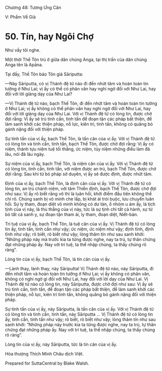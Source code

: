  

Chương 48: Tương Ưng Căn

V: Phẩm Về Già

# 50\. Tín, hay Ngôi Chợ

Như vầy tôi nghe.

Một thời Thế Tôn trú ở giữa dân chúng Anga, tại thị trấn của dân chúng Anga tên là Apāna.

Tại đấy, Thế Tôn bảo Tôn giả Sāriputta:

—Này Sāriputta, có vị Thánh đệ tử nào đi đến nhứt tâm và hoàn toàn tin tưởng ở Như Lai; vị ấy có thể có phân vân hay nghi ngờ đối với Như Lai, hay đối với lời giảng dạy của Như Lai?

—Vị Thánh đệ tử nào, bạch Thế Tôn, đi đến nhứt tâm và hoàn toàn tin tưởng ở Như Lai; vị ấy không có thể phân vân hay nghi ngờ đối với Như Lai, hay đối với lời giảng dạy của Như Lai. Với vị Thánh đệ tử có lòng tin, được chờ đợi rằng: Vị ấy sẽ trú tinh cần, tinh tấn để đoạn tận các pháp bất thiện, để làm sanh khởi các thiện pháp, nỗ lực, kiên trì, tinh tấn, không có quăng bỏ gánh nặng đối với thiện pháp.

Sự tinh tấn của vị ấy, bạch Thế Tôn, là tấn căn của vị ấy. Với vị Thánh đệ tử có lòng tin và tinh cần, tinh tấn, bạch Thế Tôn, được chờ đợi rằng: Vị ấy có niệm, thành tựu niệm tuệ tối thắng, ức niệm, tùy niệm những điều làm đã lâu, nói đã lâu ngày.

Sự niệm của vị ấy, bạch Thế Tôn, là niệm căn của vị ấy. Với vị Thánh đệ tử có lòng tin, tinh cần, tinh tấn, với niệm được an trú, bạch Thế Tôn, được chờ đợi rằng: Sau khi từ bỏ pháp sở duyên, vị ấy sẽ được định, được nhứt tâm.

Ðịnh của vị ấy, bạch Thế Tôn, là định căn của vị ấy. Với vị Thánh đệ tử có lòng tin, an trú chánh niệm, với tâm Thiền định, bạch Thế Tôn, được chờ đợi như sau: Vị ấy rõ biết rằng vô thỉ là luân hồi, khởi điểm đầu tiên không thể chỉ rõ. Chúng sanh bị vô minh che lấp, bị khát ái trói buộc, lưu chuyển luân hồi. Sự ly tham, đoạn diệt vô minh không có dư tàn, ổ nhóm u ám ấy, là tịch tịnh của vị này, là thù thắng của vị này, tức là sự tịnh chỉ tất cả hành, sự từ bỏ tất cả sanh y, sự đoạn tận tham ái, ly tham, đoạn diệt, Niết-bàn.

Trí tuệ của vị ấy, bạch Thế Tôn, là tuệ căn của vị ấy. Vị Thánh đệ tử có lòng tin ấy, tinh tấn, tinh cần như vậy; ức niệm, ức niệm như vậy; định tĩnh, định tĩnh như vậy; rõ biết, rõ biết như vậy; lòng thâm tín như sau sanh khởi: “Những pháp này mà trước kia ta từng được nghe, nay ta trú, tự thân chứng đạt những pháp ấy. Nay với trí tuệ, ta thể nhập chúng, ta thấy chúng rõ ràng”.

Lòng tin của vị ấy, bạch Thế Tôn, là tín căn của vị ấy.

—Lành thay, lành thay, này Sāriputta! Vị Thánh đệ tử nào, này Sāriputta, đi đến nhứt tâm và hoàn toàn tin tưởng ở Như Lai; vị ấy không có phân vân, không có nghi ngờ gì đối với Như Lai, hay đối với lời dạy của Như Lai. Vị Thánh đệ tử nào có lòng tin, này Sāriputta, được chờ đợi như sau: Vị ấy sẽ trú tinh cần, tinh tấn, để đoạn tận các pháp bất thiện, để làm sanh khởi các thiện pháp, nỗ lực, kiên trì tinh tấn, không quăng bỏ gánh nặng đối với thiện pháp.

Sự tinh tấn của vị ấy, này Sāriputta, là tấn căn của vị ấy. Với vị Thánh đệ tử có lòng tin và tinh cần, tinh tấn, này Sāriputta … Vị Thánh đệ tử có lòng tin ấy, tinh cần, tinh tấn như vậy; rõ biết, rõ biết như vậy; lòng thâm tín như sau sanh khởi: “Những pháp này trước kia ta từng được nghe, nay ta trú, tự thân chứng đạt những pháp ấy. Nay với trí tuệ, ta thể nhập chúng, ta thấy chúng rõ ràng”.

Lòng tin của vị ấy, này Sāriputta, tức là tín căn của vị ấy.

Hòa thượng Thích Minh Châu dịch Việt.

Prepared for SuttaCentral by Blake Walsh.